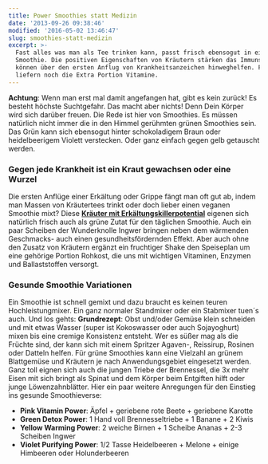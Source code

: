 ```yaml
---
title: Power Smoothies statt Medizin
date: '2013-09-26 09:38:46'
modified: '2016-05-02 13:46:47'
slug: smoothies-statt-medizin
excerpt: >-
  Fast alles was man als Tee trinken kann, passt frisch ebensogut in einen
  Smoothie. Die positiven Eigenschaften von Kräutern stärken das Immunsystem und
  können über den ersten Anflug von Krankheitsanzeichen hinweghelfen. Früchte
  liefern noch die Extra Portion Vitamine.
---
```


**Achtung**: Wenn man erst mal damit angefangen hat, gibt es kein zurück! Es besteht höchste Suchtgefahr. Das macht aber nichts! Denn Dein Körper wird sich darüber freuen. Die Rede ist hier von Smoothies. Es müssen natürlich nicht immer die in den Himmel gerühmten grünen Smoothies sein. Das Grün kann sich ebensogut hinter schokoladigem Braun oder heidelbeerigem Violett verstecken. Oder ganz einfach gegen gelb getauscht werden.

### Gegen jede Krankheit ist ein Kraut gewachsen oder eine Wurzel

Die ersten Anflüge einer Erkältung oder Grippe fängt man oft gut ab, indem man Massen von Kräutertees trinkt oder doch lieber einen veganen Smoothie mixt? Diese **[Kräuter mit Erkältungskillerpotential](https://www.veganblatt.com/kraeuter-erkaeltungskiller)** eigenen sich natürlich frisch auch als grüne Zutat für den täglichen Smoothie. Auch ein paar Scheiben der Wunderknolle Ingwer bringen neben dem wärmenden Geschmacks- auch einen gesundheitsfördernden Effekt. Aber auch ohne den Zusatz von Kräutern ergänzt ein fruchtiger Shake den Speiseplan um eine gehörige Portion Rohkost, die uns mit wichtigen Vitaminen, Enzymen und Ballaststoffen versorgt. [<!-- Image removed (no copyright): gruene-smoothies-1024x378.jpg -->](https://www.veganblatt.com/i/gruene-smoothies.jpg)

### Gesunde Smoothie Variationen

Ein Smoothie ist schnell gemixt und dazu braucht es keinen teuren Hochleistungmixer. Ein ganz normaler Standmixer oder ein Stabmixer tuen´s auch. Und los gehts: **Grundrezept**: Obst und/oder Gemüse klein schneiden und mit etwas Wasser (super ist Kokoswasser oder auch Sojayoghurt) mixen bis eine cremige Konsistenz entsteht. Wer es süßer mag als die Früchte sind, der kann sich mit einem Spritzer Agaven-, Reissirup, Rosinen oder Datteln helfen. Für grüne Smoothies kann eine Vielzahl an grünem Blattgemüse und Kräutern je nach Anwendungsgebiet eingesetzt werden. Ganz toll eignen sich auch die jungen Triebe der Brennessel, die 3x mehr Eisen mit sich bringt als Spinat und dem Körper beim Entgiften hilft oder junge Löwenzahnblätter. Hier ein paar weitere Anregungen für den Einstieg ins gesunde Smoothieverse:

*   **Pink Vitamin Power**: Äpfel + geriebene rote Beete + geriebene Karotte
*   **Green Detox Power**: 1 Hand voll Brennesseltriebe + 1 Banane + 2 Kiwis
*   **Yellow Warming Power**: 2 weiche Birnen + 1 Scheibe Ananas + 2-3 Scheiben Ingwer
*   **Violet Purifying Power**: 1/2 Tasse Heidelbeeren + Melone + einige Himbeeren oder Holunderbeeren

[<!-- Image removed (no copyright): smoothie-collage-1024x727.jpg -->](https://www.veganblatt.com/i/smoothie-collage.jpg)
